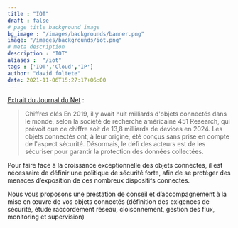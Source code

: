 ```yaml
---
title : "IOT"
draft : false
# page title background image
bg_image : "/images/backgrounds/banner.png"
image: "/images/backgrounds/iot.png"
# meta description
description : "IOT"
aliases :  "/iot"
tags : ['IOT','Cloud','IP']
author: "david foltete"
date: 2021-11-06T15:27:17+06:00
---
```


[Extrait du Journal du Net](<https://www.journaldunet.com/ebusiness/internet-mobile/1501637-proliferation-des-objets-connectes-de-nouveaux-besoins-pour-les-usagers/" > "Journal du Net")  :
>Chiffres clés
En 2019, il y avait huit milliards d'objets connectés dans le monde, selon la société de recherche américaine 451 Research, qui prévoit que ce chiffre soit de 13,8 milliards de devices en 2024.
Les objets connectés ont, à leur origine, été conçus sans prise en compte de l'aspect sécurité. Désormais, le défi des acteurs est de les sécuriser pour garantir la protection des données collectées.

Pour faire face à la croissance exceptionnelle des objets connectés, il est nécessaire de définir une politique de sécurité forte, afin de se protéger des menaces d’exposition de ces nombreux dispositifs connectés.  

Nous vous proposons une prestation de conseil et d’accompagnement à la mise en œuvre de vos objets connectés (définition des exigences de sécurité, étude raccordement réseau, cloisonnement, gestion des flux, monitoring et supervision)
